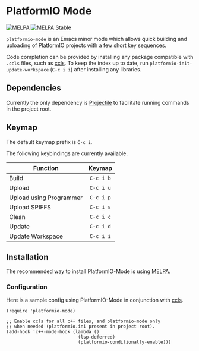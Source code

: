 # PlatformIO Mode
[![MELPA](https://melpa.org/packages/platformio-mode-badge.svg)](https://melpa.org/#/platformio-mode)
[![MELPA Stable](https://stable.melpa.org/packages/platformio-mode-badge.svg)](https://stable.melpa.org/#/platformio-mode)


`platformio-mode` is an Emacs minor mode which allows quick building and uploading of
PlatformIO projects with a few short key sequences.

Code completion can be provided by installing any package compatible with `.ccls` files,
such as [ccls](https://github.com/MaskRay/emacs-ccls). To keep the index up to date, run
`platformio-init-update-workspace` (`C-c i i`) after installing any libraries.


## Dependencies

Currently the only dependency is [Projectile](https://github.com/bbatsov/projectile)
to facilitate running commands in the project root.


## Keymap

The default keymap prefix is `C-c i`.

The following keybindings are currently available.

| Function                | Keymap    |
| --------                | :-------: |
| Build                   | `C-c i b` |
| Upload                  | `C-c i u` |
| Upload using Programmer | `C-c i p` |
| Upload SPIFFS           | `C-c i s` |
| Clean                   | `C-c i c` |
| Update                  | `C-c i d` |
| Update Workspace        | `C-c i i` |


## Installation

The recommended way to install PlatformIO-Mode is using [MELPA](https://melpa.org/).

### Configuration

Here is a sample config using PlatformIO-Mode in conjunction with [ccls](https://github.com/MaskRay/emacs-ccls).

```elisp
(require 'platformio-mode)

;; Enable ccls for all c++ files, and platformio-mode only
;; when needed (platformio.ini present in project root).
(add-hook 'c++-mode-hook (lambda ()
                           (lsp-deferred)
                           (platformio-conditionally-enable)))
```
